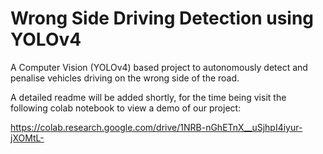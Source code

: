 # Wrong Side Driving Detection using YOLOv4

A Computer Vision (YOLOv4) based project to autonomously detect and penalise vehicles driving on the wrong side of the road.  

A detailed readme will be added shortly, for the time being visit the following colab notebook to view a demo of our project:  
  
https://colab.research.google.com/drive/1NRB-nGhETnX__uSjhpI4iyur-jXOMtL-

